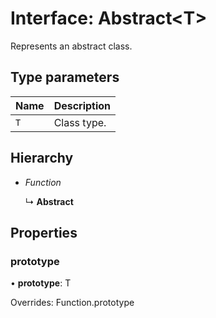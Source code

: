 # Interface: Abstract<T\>

Represents an abstract class.

## Type parameters

| Name | Description |
| :------ | :------ |
| `T` | Class type. |

## Hierarchy

- *Function*

  ↳ **Abstract**

## Properties

### prototype

• **prototype**: T

Overrides: Function.prototype
